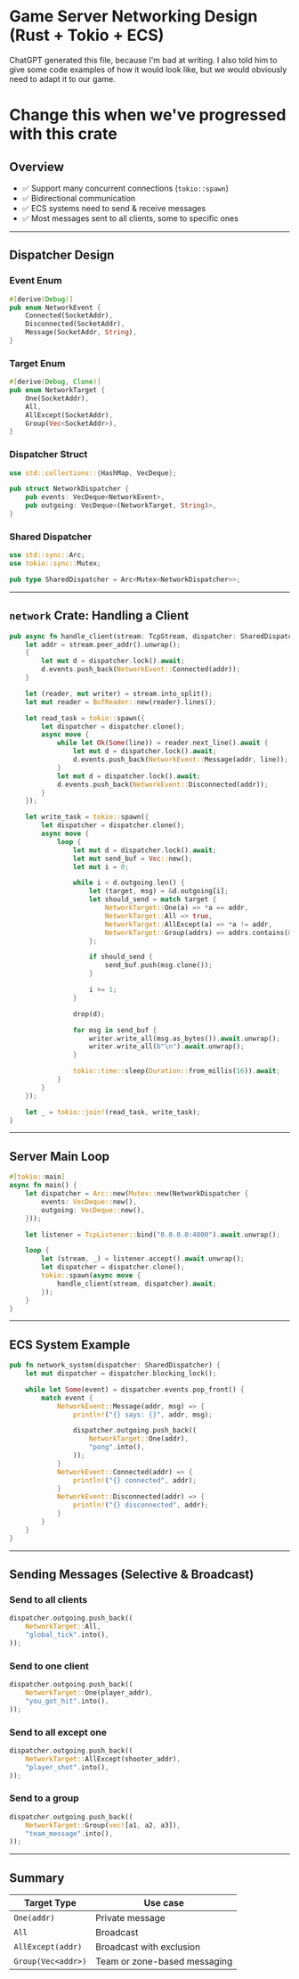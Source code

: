 # Game Server Networking Design (Rust + Tokio + ECS)

ChatGPT generated this file, because I'm bad at writing. I also told him to give some
code examples of how it would look like, but we would obviously need to adapt
it to our game.

# **Change this when we've progressed with this crate**

## Overview

- ✅ Support many concurrent connections (`tokio::spawn`)
- ✅ Bidirectional communication
- ✅ ECS systems need to send & receive messages
- ✅ Most messages sent to all clients, some to specific ones

---

## Dispatcher Design

### Event Enum

```rust
#[derive(Debug)]
pub enum NetworkEvent {
    Connected(SocketAddr),
    Disconnected(SocketAddr),
    Message(SocketAddr, String),
}
```

### Target Enum

```rust
#[derive(Debug, Clone)]
pub enum NetworkTarget {
    One(SocketAddr),
    All,
    AllExcept(SocketAddr),
    Group(Vec<SocketAddr>),
}
```

### Dispatcher Struct

```rust
use std::collections::{HashMap, VecDeque};

pub struct NetworkDispatcher {
    pub events: VecDeque<NetworkEvent>,
    pub outgoing: VecDeque<(NetworkTarget, String)>,
}
```

### Shared Dispatcher

```rust
use std::sync::Arc;
use tokio::sync::Mutex;

pub type SharedDispatcher = Arc<Mutex<NetworkDispatcher>>;
```

---

## `network` Crate: Handling a Client

```rust
pub async fn handle_client(stream: TcpStream, dispatcher: SharedDispatcher) {
    let addr = stream.peer_addr().unwrap();
    {
        let mut d = dispatcher.lock().await;
        d.events.push_back(NetworkEvent::Connected(addr));
    }

    let (reader, mut writer) = stream.into_split();
    let mut reader = BufReader::new(reader).lines();

    let read_task = tokio::spawn({
        let dispatcher = dispatcher.clone();
        async move {
            while let Ok(Some(line)) = reader.next_line().await {
                let mut d = dispatcher.lock().await;
                d.events.push_back(NetworkEvent::Message(addr, line));
            }
            let mut d = dispatcher.lock().await;
            d.events.push_back(NetworkEvent::Disconnected(addr));
        }
    });

    let write_task = tokio::spawn({
        let dispatcher = dispatcher.clone();
        async move {
            loop {
                let mut d = dispatcher.lock().await;
                let mut send_buf = Vec::new();
                let mut i = 0;

                while i < d.outgoing.len() {
                    let (target, msg) = &d.outgoing[i];
                    let should_send = match target {
                        NetworkTarget::One(a) => *a == addr,
                        NetworkTarget::All => true,
                        NetworkTarget::AllExcept(a) => *a != addr,
                        NetworkTarget::Group(addrs) => addrs.contains(&addr),
                    };

                    if should_send {
                        send_buf.push(msg.clone());
                    }

                    i += 1;
                }

                drop(d);

                for msg in send_buf {
                    writer.write_all(msg.as_bytes()).await.unwrap();
                    writer.write_all(b"\n").await.unwrap();
                }

                tokio::time::sleep(Duration::from_millis(16)).await;
            }
        }
    });

    let _ = tokio::join!(read_task, write_task);
}
```

---

## Server Main Loop

```rust
#[tokio::main]
async fn main() {
    let dispatcher = Arc::new(Mutex::new(NetworkDispatcher {
        events: VecDeque::new(),
        outgoing: VecDeque::new(),
    }));

    let listener = TcpListener::bind("0.0.0.0:4000").await.unwrap();

    loop {
        let (stream, _) = listener.accept().await.unwrap();
        let dispatcher = dispatcher.clone();
        tokio::spawn(async move {
            handle_client(stream, dispatcher).await;
        });
    }
}
```

---

## ECS System Example

```rust
pub fn network_system(dispatcher: SharedDispatcher) {
    let mut dispatcher = dispatcher.blocking_lock();

    while let Some(event) = dispatcher.events.pop_front() {
        match event {
            NetworkEvent::Message(addr, msg) => {
                println!("{} says: {}", addr, msg);

                dispatcher.outgoing.push_back((
                    NetworkTarget::One(addr),
                    "pong".into(),
                ));
            }
            NetworkEvent::Connected(addr) => {
                println!("{} connected", addr);
            }
            NetworkEvent::Disconnected(addr) => {
                println!("{} disconnected", addr);
            }
        }
    }
}
```

---

## Sending Messages (Selective & Broadcast)

### Send to all clients

```rust
dispatcher.outgoing.push_back((
    NetworkTarget::All,
    "global_tick".into(),
));
```

### Send to one client

```rust
dispatcher.outgoing.push_back((
    NetworkTarget::One(player_addr),
    "you_got_hit".into(),
));
```

### Send to all except one

```rust
dispatcher.outgoing.push_back((
    NetworkTarget::AllExcept(shooter_addr),
    "player_shot".into(),
));
```

### Send to a group

```rust
dispatcher.outgoing.push_back((
    NetworkTarget::Group(vec![a1, a2, a3]),
    "team_message".into(),
));
```

---

## Summary

| Target Type        | Use case                     |
| ------------------ | ---------------------------- |
| `One(addr)`        | Private message              |
| `All`              | Broadcast                    |
| `AllExcept(addr)`  | Broadcast with exclusion     |
| `Group(Vec<addr>)` | Team or zone-based messaging |
